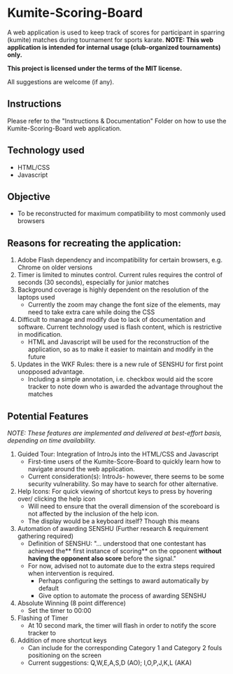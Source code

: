 # Kumite-Scoring-Board
A web application is used to keep track of scores for participant in sparring (kumite) matches during tournament for sports karate.
**NOTE: This web application is intended for internal usage (club-organized tournaments) only.**

**This project is licensed under the terms of the MIT license.**

All suggestions are welcome (if any).

## Instructions
Please refer to the "Instructions & Documentation" Folder on how to use the Kumite-Scoring-Board web application.  

## Technology used
- HTML/CSS
- Javascript

## Objective
- To be reconstructed for maximum compatibility to most commonly used browsers

## Reasons for recreating the application:
1. Adobe Flash dependency and incompatibility for certain browsers, e.g. Chrome on older versions
2. Timer is limited to minutes control. Current rules requires the control of seconds (30 seconds), especially for junior matches
3. Background coverage is highly dependent on the resolution of the laptops used
    - Currently the zoom may change the font size of the elements, may need to take extra care while doing the CSS
4. Difficult to manage and modify due to lack of documentation and software. Current technology used is flash content, which is restrictive in modification.
    - HTML and Javascript will be used for the reconstruction of the application, so as to make it easier to maintain and modify in the future
5. Updates in the WKF Rules: there is a new rule of SENSHU for first point unopposed advantage.
    - Including a simple annotation, i.e. checkbox would aid the score tracker to note down who is awarded the advantage throughout the matches

## Potential Features
*NOTE: These features are implemented and delivered at best-effort basis, depending on time availability.*
1. Guided Tour: Integration of IntroJs into the HTML/CSS and Javascript
    - First-time users of the Kumite-Score-Board to quickly learn how to navigate around the web application.
    - Current consideration(s): IntroJs- however, there seems to be some security vulnerability. So may have to search for other alternative.
2. Help Icons: For quick viewing of shortcut keys to press by hovering over/ clicking the help icon
    - Will need to ensure that the overall dimension of the scoreboard is not affected by the inclusion of the help icon.
    - The display would be a keyboard itself? Though this means
3. Automation of awarding SENSHU (Further research & requirement gathering required)
    - Definition of SENSHU: "... understood that one contestant has achieved the** first instance of scoring** on the opponent **without having the opponent also score** before the signal."
    - For now, advised not to automate due to the extra steps required when intervention is required.
      - Perhaps configuring the settings to award automatically by default
      - Give option to automate the process of awarding SENSHU
4. Absolute Winning (8 point difference)
    - Set the timer to 00:00
5. Flashing of Timer
    - At 10 second mark, the timer will flash in order to notify the score tracker to
6. Addition of more shortcut keys
    - Can include for the corresponding Category 1 and Category 2 fouls positioning on the screen
    - Current suggestions: Q,W,E,A,S,D (AO); I,O,P,J,K,L (AKA)
